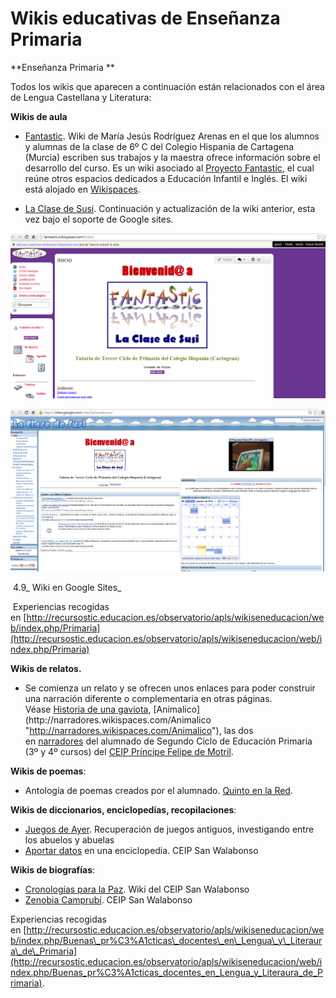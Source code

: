# Wikis educativas de Enseñanza Primaria

  
**Enseñanza Primaria **

Todos los wikis que aparecen a continuación están relacionados con el área de Lengua Castellana y Literatura:

**Wikis de aula**

*   [Fantastic](http://fantastic.wikispaces.com/inicio "http://fantastic.wikispaces.com/inicio"). Wiki de María Jesús Rodríguez Arenas en el que los alumnos y alumnas de la clase de 6º C del Colegio Hispania de Cartagena (Murcia) escriben sus trabajos y la maestra ofrece información sobre el desarrollo del curso. Es un wiki asociado al [Proyecto Fantastic](http://sites.google.com/site/piefantastic/ "http://sites.google.com/site/piefantastic/"), el cual reúne otros espacios dedicados a Educación Infantil e Inglés. El wiki está alojado en [Wikispaces](http://www.wikispaces.com/ "http://www.wikispaces.com").

*   [La Clase de Susi](http://sites.google.com/site/laclasedesusi "http://sites.google.com/site/laclasedesusi"). Continuación y actualización de la wiki anterior, esta vez bajo el soporte de Google sites.


![Wiki de Lengua castellana](img/wiki5.png "Wiki de Lengua castellana")





![Wiki de Google Sites](img/wiki6.png "Wiki de Google Sites")


 4.9_ Wiki en Google Sites_

 Experiencias recogidas en [http://recursostic.educacion.es/observatorio/apls/wikiseneducacion/web/index.php/Primaria](http://recursostic.educacion.es/observatorio/apls/wikiseneducacion/web/index.php/Primaria)

**Wikis de relatos.**  

*   Se comienza un relato y se ofrecen unos enlaces para poder construir una narración diferente o complementaria en otras páginas. Véase [Historia de una gaviota](http://narradores.wikispaces.com/Historia+de+una+gaviota "http://narradores.wikispaces.com/Historia+de+una+gaviota"), [Animalico](http://narradores.wikispaces.com/Animalico "http://narradores.wikispaces.com/Animalico"), las dos en [narradores](http://narradores.wikispaces.com/ "http://narradores.wikispaces.com/") del alumnado de Segundo Ciclo de Educación Primaria (3º y 4º cursos) del [CEIP Príncipe Felipe de Motril](http://www.juntadeandalucia.es/averroes/cppfelipe "http://www.juntadeandalucia.es/averroes/cppfelipe"). 

**Wikis de poemas**:

*   Antología de poemas creados por el alumnado. [Quinto en la Red](http://quintoenlared.wikispaces.com/ "http://quintoenlared.wikispaces.com/"). 

**Wikis de diccionarios, enciclopedias, recopilaciones**:

*   [Juegos de Ayer](http://juegosdeayer.wikispaces.com/ "http://juegosdeayer.wikispaces.com/"). Recuperación de juegos antiguos, investigando entre los abuelos y abuelas
*   [Aportar datos](http://es.wikipedia.org/wiki/Niebla_%28Huelva%29 "http://es.wikipedia.org/wiki/Niebla_%28Huelva%29") en una enciclopedia. CEIP San Walabonso

**Wikis de biografías**:

*   [Cronologías para la Paz](http://fgpaez.wikispaces.com/cronologiasparalapaz "http://fgpaez.wikispaces.com/cronologiasparalapaz"). Wiki del CEIP San Walabonso
*   [Zenobia Camprubí](http://es.wikipedia.org/wiki/Zenobia_Camprub%C3%AD "http://es.wikipedia.org/wiki/Zenobia_Camprubí"). CEIP San Walabonso

Experiencias recogidas en [http://recursostic.educacion.es/observatorio/apls/wikiseneducacion/web/index.php/Buenas\_pr%C3%A1cticas\_docentes\_en\_Lengua\_y\_Literaura\_de\_Primaria](http://recursostic.educacion.es/observatorio/apls/wikiseneducacion/web/index.php/Buenas_pr%C3%A1cticas_docentes_en_Lengua_y_Literaura_de_Primaria).


